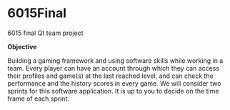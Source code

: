 # 6015Final
6015 final Qt team project

<b>Objective</b>

Building a gaming framework and using software skills while working in a team. Every player can have an account through which they can access their profiles and game(s) at the last reached level, and can check the performance and the history scores in every game. We will consider two sprints for this software application. It is up to you to decide on the time frame of each sprint. 
